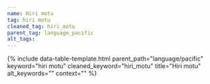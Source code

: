 ```yaml
---
name: Hiri motu
tag: hiri motu
cleaned_tag: hiri_motu
parent_tag: language_pacific
alt_tags: 
---
```


{% include data-table-template.html 
  parent_path="language/pacific" 
  keyword="hiri motu" 
  cleaned_keyword="hiri_motu" 
  title="Hiri motu"
  alt_keywords=""
  context=""
%}

